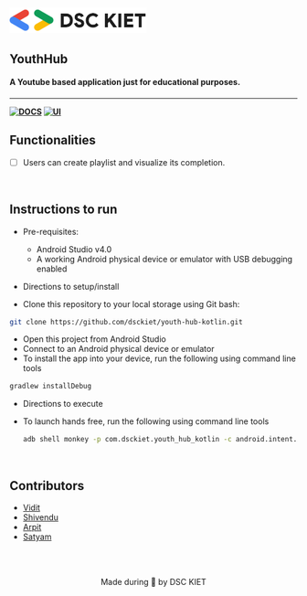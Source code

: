 <p align="left">
	<img width="240" src="https://raw.githubusercontent.com/dsckiet/resources/master/dsckiet-logo.png" />
	<h2 align="left"> YouthHub </h2>
	<h4 align="left"> A Youtube based application just for educational purposes. <h4>
</p>

---
[![DOCS](https://img.shields.io/badge/Documentation-see%20docs-green?style=for-the-badge&logo=appveyor)](INSERT_LINK_FOR_DOCS_HERE) 
  [![UI ](https://img.shields.io/badge/User%20Interface-Link%20to%20UI-orange?style=for-the-badge&logo=appveyor)](INSERT_UI_LINK_HERE)


## Functionalities
- [ ] Users can create playlist and visualize its completion. 

<br>


## Instructions to run

* Pre-requisites:
	-  Android Studio v4.0
	-  A working Android physical device or emulator with USB debugging enabled

* Directions to setup/install
- Clone this repository to your local storage using Git bash:
```bash
git clone https://github.com/dsckiet/youth-hub-kotlin.git
```
- Open this project from Android Studio
- Connect to an Android physical device or emulator
- To install the app into your device, run the following using command line tools
```bash
gradlew installDebug
```

* Directions to execute
-  To launch hands free, run the following using command line tools
	```bash
	adb shell monkey -p com.dsckiet.youth_hub_kotlin -c android.intent.category.LAUNCHER 1
	```

<br>

## Contributors
* [Vidit](https://github.com/jhavidit)
* [Shivendu](https://github.com/shivenducs1136)
* [Arpit](https://github.com/Acrolyte)
* [Satyam](https://github.com/SatyamX64)


<br>
<br>

<p align="center">
	Made during 🌙 by DSC KIET
</p>
